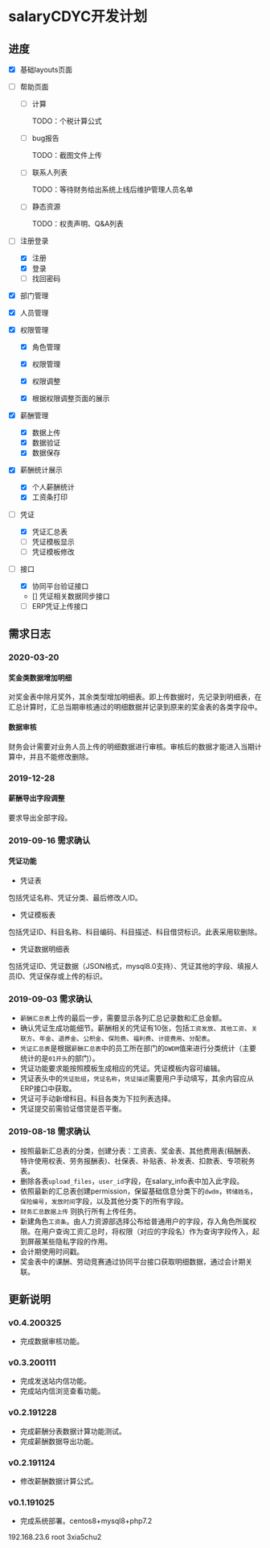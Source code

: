 # salaryCDYC开发计划

## 进度

- [x] 基础layouts页面

- [ ] 帮助页面

  - [ ] 计算

    TODO：个税计算公式

  - [ ] bug报告

    TODO：截图文件上传

  - [ ] 联系人列表

    TODO：等待财务给出系统上线后维护管理人员名单

  - [ ] 静态资源

    TODO：权责声明、Q&A列表

- [ ] 注册登录

  - [x] 注册
  - [x] 登录
  - [ ] 找回密码

- [x] 部门管理

- [x] 人员管理

- [x] 权限管理

  - [x] 角色管理

  - [x] 权限管理

  - [x] 权限调整

  - [x] 根据权限调整页面的展示

- [x] 薪酬管理

  - [x] 数据上传
  - [x] 数据验证
  - [x] 数据保存

- [x] 薪酬统计展示

  - [x] 个人薪酬统计
  - [x] 工资条打印

- [ ] 凭证

  - [x] 凭证汇总表
  - [ ] 凭证模板显示
  - [ ] 凭证模板修改

- [ ] 接口

  - [x] 协同平台验证接口
  - [] 凭证相关数据同步接口
  - [ ] ERP凭证上传接口

## 需求日志

### 2020-03-20

#### 奖金类数据增加明细
对奖金表中除月奖外，其余类型增加明细表。即上传数据时，先记录到明细表，在汇总计算时，汇总当期审核通过的明细数据并记录到原来的奖金表的各类字段中。

#### 数据审核
财务会计需要对业务人员上传的明细数据进行审核。审核后的数据才能进入当期计算中，并且不能修改删除。

### 2019-12-28

#### 薪酬导出字段调整
要求导出全部字段。

### 2019-09-16 需求确认

#### 凭证功能

- 凭证表

包括凭证名称、凭证分类、最后修改人ID。

- 凭证模板表

包括凭证ID、科目名称、科目编码、科目描述、科目借贷标识。此表采用软删除。

- 凭证数据明细表

包括凭证ID、凭证数据（JSON格式，mysql8.0支持）、凭证其他的字段、填报人员ID、凭证保存或上传的标识。

### 2019-09-03 需求确认

- `薪酬汇总表`上传的最后一步，需要显示各列汇总记录数和汇总金额。
- 确认凭证生成功能细节。薪酬相关的凭证有10张，包括`工资发放`、`其他工资`、`关联方`、`年金`、`退养金`、`公积金`、`保险费`、`福利费`、`计提费用`、`分配表`。
- `凭证汇总表`是根据`薪酬汇总表`中的员工所在部门的`DWDM`值来进行分类统计（主要统计的是`01开头`的部门）。
- 凭证功能要求能按照模板生成相应的凭证。凭证模板内容可编辑。
- 凭证表头中的`凭证批组`，`凭证名称`，`凭证描述`需要用户手动填写，其余内容应从ERP接口中获取。
- 凭证可手动新增科目。科目各类为下拉列表选择。
- 凭证提交前需验证借贷是否平衡。

### 2019-08-18 需求确认

- 按照最新汇总表的分类，创建分表：工资表、奖金表、其他费用表(稿酬表、特许使用权表、劳务报酬表)、社保表、补贴表、补发表、扣款表、专项税务表。
- 删除各表`upload_files`，`user_id`字段，在salary_info表中加入此字段。
- 依照最新的汇总表创建permission，保留基础信息分类下的`dwdm`，`转储姓名`，`保险编号`，`发放时间`字段，以及其他分类下的所有字段。
- `财务汇总数据上传` 则执行所有上传任务。
- 新建角色`工资条`。由人力资源部选择公布给普通用户的字段，存入角色所属权限。在用户查询工资汇总时，将权限（对应的字段名）作为查询字段传入，起到屏蔽某些隐私字段的作用。
- 会计期使用时间戳。
- 奖金表中的课酬、劳动竞赛通过协同平台接口获取明细数据，通过会计期关联。

## 更新说明

### v0.4.200325
* 完成数据审核功能。

### v0.3.200111
* 完成发送站内信功能。
* 完成站内信浏览查看功能。

### v0.2.191228
* 完成薪酬分表数据计算功能测试。
* 完成薪酬数据导出功能。

### v0.2.191124
* 修改薪酬数据计算公式。

### v0.1.191025
* 完成系统部署。centos8+mysql8+php7.2

 192.168.23.6
 root
 3xia5chu2
